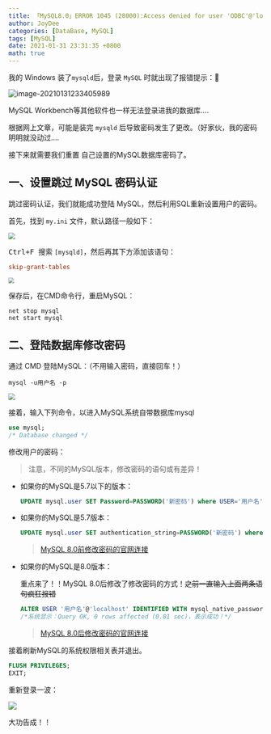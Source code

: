```yaml
---
title: 「MySQL8.0」ERROR 1045 (28000):Access denied for user 'ODBC'@'localhost'解决方案
author: JoyDee
categories: [DataBase, MySQL]
tags: [MySQL]
date: 2021-01-31 23:31:35 +0800
math: true
---
```


我的 Windows 装了`mysqld`后，登录 `MySQL` 时就出现了报错提示：🥴

![image-20210131233405989](E:\J-StrawHat.github.io\_posts\数据库\2021-01-31-Error1045.assets\image-20210131233405989.png)

MySQL Workbench等其他软件也一样无法登录进我的数据库….

根据网上文章，可能是装完 `mysqld` 后导致密码发生了更改。（好家伙，我的密码明明就没动过….

接下来就需要我们重置 自己设置的MySQL数据库密码了。

## 一、设置跳过 MySQL 密码认证

跳过密码认证，我们就能成功登陆 MySQL，然后利用SQL重新设置用户的密码。

首先，找到 `my.ini` 文件，默认路径一般如下：

<img src="https://gitee.com/j__strawhat/MyImages/raw/master/20210131233855.png" style="zoom:80%;" />

<kbd>Ctrl+F </kbd>搜索 `[mysqld]`，然后再其下方添加该语句：

```ini
skip-grant-tables
```

<img src="https://gitee.com/j__strawhat/MyImages/raw/master/20210131234103.png" style="zoom:67%;" />

保存后，在CMD命令行，重启MySQL：

```shell
net stop mysql
net start mysql
```

## 二、登陆数据库修改密码

通过 CMD 登陆MySQL：（不用输入密码，直接回车！）

```shell
mysql -u用户名 -p
```

<img src="https://gitee.com/j__strawhat/MyImages/raw/master/20210131234507.png" style="zoom:80%;" />

接着，输入下列命令，以进入MySQL系统自带数据库mysql

```sql
use mysql;
/* Database changed */
```

修改用户的密码：

> 注意，不同的MySQL版本，修改密码的语句或有差异！

+ 如果你的MySQL是5.7以下的版本：

  ```sql
  UPDATE mysql.user SET Password=PASSWORD('新密码') where USER='用户名';
  ```

+ 如果你的MySQL是5.7版本：

  ```sql
  UPDATE mysql.user SET authentication_string=PASSWORD('新密码') where USER='用户名';
  ```

  > [MySQL 8.0前修改密码的官网连接](https://dev.mysql.com/doc/refman/5.7/en/account-management-statements.html)

+ 如果你的MySQL是8.0版本：

  重点来了！！MySQL 8.0后修改了修改密码的方式！~~之前一直输入上面两条语句疯狂报错~~

  ```sql
  ALTER USER '用户名'@'localhost' IDENTIFIED WITH mysql_native_password BY '新密码';
  /*系统显示：Query OK, 0 rows affected (0.01 sec)，表示成功！*/
  ```

  > [MySQL 8.0后修改密码的官网连接](https://dev.mysql.com/doc/refman/8.0/en/set-password.html)

接着刷新MySQL的系统权限相关表并退出。

```sql
FLUSH PRIVILEGES;
EXIT;
```

重新登录一波：

<img src="https://gitee.com/j__strawhat/MyImages/raw/master/20210131235524.png"/>

大功告成！！